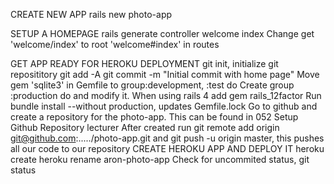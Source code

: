 CREATE NEW APP
rails new photo-app

SETUP A HOMEPAGE
rails generate controller welcome index
Change get 'welcome/index' to root 'welcome#index' in routes

GET APP READY FOR HEROKU DEPLOYMENT
git init, initialize git reposititory
git add -A
git commit -m "Initial commit with home page"
Move gem 'sqlite3' in Gemfile to group:development, :test do
Create group :production do and modify it. When using rails 4 add gem rails_12factor
Run bundle install --without production, updates Gemfile.lock
Go to github and create a repository for the photo-app. This can be found in 052 Setup Github Repository lecturer
After created run git remote add origin git@github.com:...../photo-app.git and git push -u origin master, this pushes all our code to our repository
CREATE HEROKU APP AND DEPLOY IT
heroku create
heroku rename aron-photo-app
Check for uncommited status, git status